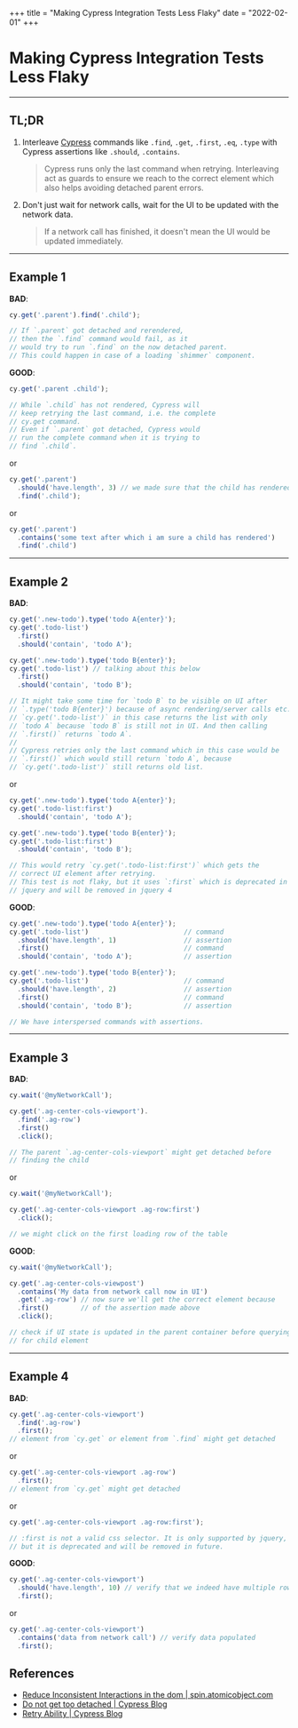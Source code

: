 +++
title = "Making Cypress Integration Tests Less Flaky"
date = "2022-02-01"
+++

# Making Cypress Integration Tests Less Flaky

---

## TL;DR
1. Interleave [Cypress](https://www.cypress.io) commands like `.find`, `.get`, `.first`, `.eq`, `.type` with Cypress assertions like `.should`, `.contains`.
    > Cypress runs only the last command when retrying. Interleaving act as guards to ensure we reach to the correct element which also helps avoiding detached parent errors.
2. Don't just wait for network calls, wait for the UI to be updated with the network data.
    > If a network call has finished, it doesn't mean the UI would be updated immediately.

---

## Example 1
**BAD**:
```js
cy.get('.parent').find('.child');

// If `.parent` got detached and rerendered,
// then the `.find` command would fail, as it
// would try to run `.find` on the now detached parent.
// This could happen in case of a loading `shimmer` component.
```
**GOOD**:
```js
cy.get('.parent .child');

// While `.child` has not rendered, Cypress will
// keep retrying the last command, i.e. the complete
// cy.get command.
// Even if `.parent` got detached, Cypress would
// run the complete command when it is trying to
// find `.child`.
```
or
```js
cy.get('.parent')
  .should('have.length', 3) // we made sure that the child has rendered
  .find('.child');
```
or
```js
cy.get('.parent')
  .contains('some text after which i am sure a child has rendered')
  .find('.child')
```

---

## Example 2
**BAD**:
```js
cy.get('.new-todo').type('todo A{enter}');
cy.get('.todo-list')
  .first()
  .should('contain', 'todo A');

cy.get('.new-todo').type('todo B{enter}');
cy.get('.todo-list') // talking about this below
  .first()
  .should('contain', 'todo B');

// It might take some time for `todo B` to be visible on UI after
// `.type('todo B{enter}') because of async rendering/server calls etc.
// `cy.get('.todo-list')` in this case returns the list with only
// `todo A` because `todo B` is still not in UI. And then calling
// `.first()` returns `todo A`.
//
// Cypress retries only the last command which in this case would be
// `.first()` which would still return `todo A`, because
// `cy.get('.todo-list')` still returns old list.

```
or
```js
cy.get('.new-todo').type('todo A{enter}');
cy.get('.todo-list:first')
  .should('contain', 'todo A');

cy.get('.new-todo').type('todo B{enter}');
cy.get('.todo-list:first')
  .should('contain', 'todo B');

// This would retry `cy.get('.todo-list:first')` which gets the
// correct UI element after retrying.
// This test is not flaky, but it uses `:first` which is deprecated in
// jquery and will be removed in jquery 4
```
**GOOD**:
```js
cy.get('.new-todo').type('todo A{enter}');
cy.get('.todo-list')                        // command
  .should('have.length', 1)                 // assertion
  .first()                                  // command
  .should('contain', 'todo A');             // assertion

cy.get('.new-todo').type('todo B{enter}');
cy.get('.todo-list')                        // command
  .should('have.length', 2)                 // assertion
  .first()                                  // command
  .should('contain', 'todo B');             // assertion

// We have interspersed commands with assertions.
```

---

## Example 3
**BAD**:
```js
cy.wait('@myNetworkCall');

cy.get('.ag-center-cols-viewport').
  .find('.ag-row')
  .first()
  .click();

// The parent `.ag-center-cols-viewport` might get detached before
// finding the child
```
or
```js
cy.wait('@myNetworkCall');

cy.get('.ag-center-cols-viewport .ag-row:first')
  .click();

// we might click on the first loading row of the table
```

**GOOD**:
```js
cy.wait('@myNetworkCall');

cy.get('.ag-center-cols-viewpost')
  .contains('My data from network call now in UI')
  .get('.ag-row') // now sure we'll get the correct element because
  .first()        // of the assertion made above
  .click();

// check if UI state is updated in the parent container before querying
// for child element
```

---

## Example 4
**BAD**:
```js
cy.get('.ag-center-cols-viewport')
  .find('.ag-row')
  .first();
// element from `cy.get` or element from `.find` might get detached
```
or
```js
cy.get('.ag-center-cols-viewport .ag-row')
  .first();
// element from `cy.get` might get detached
```
or
```js
cy.get('.ag-center-cols-viewport .ag-row:first');

// :first is not a valid css selector. It is only supported by jquery, 
// but it is deprecated and will be removed in future.
```
**GOOD**:
```js
cy.get('.ag-center-cols-viewport')
  .should('have.length', 10) // verify that we indeed have multiple rows
  .first();
```
or
```js
cy.get('.ag-center-cols-viewport')
  .contains('data from network call') // verify data populated
  .first();
```


## References
- [Reduce Inconsistent Interactions in the dom | spin.atomicobject.com](https://spin.atomicobject.com/2021/07/20/reduce-flakiness-cypress-tests/#:~:text=reduce%20inconsistent%20interactions%20in%20the%20dom)
- [Do not get too detached | Cypress Blog](https://www.cypress.io/blog/2020/07/22/do-not-get-too-detached/)
- [Retry Ability | Cypress Blog](https://docs.cypress.io/guides/core-concepts/retry-ability)
